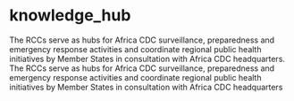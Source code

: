 # knowledge_hub
The RCCs serve as hubs for Africa CDC surveillance, preparedness and emergency response activities and coordinate regional public health initiatives by Member States in consultation with Africa CDC headquarters. The RCCs serve as hubs for Africa CDC surveillance, preparedness and emergency response activities and coordinate regional public health initiatives by Member States in consultation with Africa CDC headquarters
